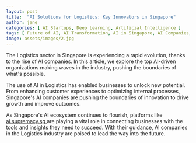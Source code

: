 ```yaml
---
layout: post
title:  "AI Solutions for Logistics: Key Innovators in Singapore"
author: jane
categories: [ AI Startups, Deep Learning, Artificial Intelligence ]
tags: [ Future of AI, AI Transformation, AI in Singapore, AI Companies, Industry Disruption ]
image: assets/images/2.jpg
---
```


The Logistics sector in Singapore is experiencing a rapid evolution, thanks to the rise of AI companies. In this article, we explore the top AI-driven organizations making waves in the industry, pushing the boundaries of what's possible.

The use of AI in Logistics has enabled businesses to unlock new potential. From enhancing customer experiences to optimizing internal processes, Singapore's AI companies are pushing the boundaries of innovation to drive growth and improve outcomes.

As Singapore's AI ecosystem continues to flourish, platforms like <a href="https://ai.supremacy.sg" target="_blank"> ai.supremacy.sg </a> are playing a vital role in connecting businesses with the tools and insights they need to succeed. With their guidance, AI companies in the Logistics industry are poised to lead the way into the future.
